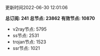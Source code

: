 更新时间2022-06-30 12:01:06

**总订阅: 241**
**总节点: 23862**
**有效节点: 10870**
- v2ray节点: 5795
- ss节点: 2531
- trojan节点: 1523
- ssr节点: 1021
